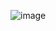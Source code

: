 ![image](https://user-images.githubusercontent.com/1170909/217882922-2a8b564b-d3b8-40ed-a8d4-a7c861734639.png)
